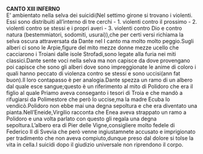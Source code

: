 **CANTO XIII INFERNO**  
E’ ambientato nella selva dei suicidi(Nel settimo girone si trovano i violenti. Essi sono distribuiti all’interno di tre cerchi \- 1\. violenti contro il prossimo \- 2\. violenti contro se stessi e i propri averi \- 3\. violenti contro Dio e contro natura (bestemmiatori, sodomiti, usurai)),che per certi versi richiama la selva oscura attraversata da Dante nel I canto ma molto molto peggio.Sugli alberi ci sono le Arpie,figure del mito mezze donne mezze ucello che cacciarono i Troiani dalle isole Strofadi,sono legate alla furia nei miti classici.Dante sente voci nella selva ma non capisce da dove provengano poi capisce che sono gli alberi dove sono impreggionate le anime di coloro i quali hanno peccato di violenza contro se stessi e sono uccisi(ann fat buon).Il loro contapasso è per analogia.Dante spezza un ramo di un albero dal quale esce sangue;questo è un riferimento al mito di Polidoro che era il figlio al quale Priamo aveva conseganto i tesori di Troia e che mandò a rifugiarsi da Polimestore che però lo uccise,ma la madre Ecuba lo vendicò.Polidoro non ebbe mai una degna sepoltura e che era diventato una pianta.Nell’Eneide,Virgilio racconta che Enea aveva strappato un ramo a Polidoro e una volta parlato con questo gli regala una degna sepoltura.L’albero era di Pier delle Vigne,consigliere molto fedele di Federico II di Svevia che però venne ingiustamnete accusato e imprigionato per tradimento che non aveva compiuto,dunque preso dal dolore si tolse la vita in cella.I suicidi dopo il giudizio universale non riprendono il corpo.  